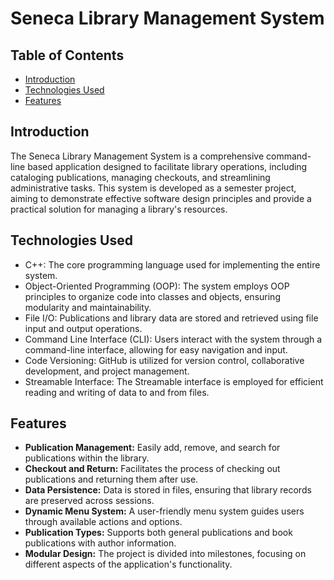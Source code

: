 # Seneca Library Management System

## Table of Contents
- [Introduction](#introduction)
- [Technologies Used](#technologies-used)
- [Features](#features)

## Introduction
The Seneca Library Management System is a comprehensive command-line based application designed to facilitate library operations, including cataloging publications, managing checkouts, and streamlining administrative tasks. This system is developed as a semester project, aiming to demonstrate effective software design principles and provide a practical solution for managing a library's resources.

## Technologies Used
- C++: The core programming language used for implementing the entire system.
- Object-Oriented Programming (OOP): The system employs OOP principles to organize code into classes and objects, ensuring modularity and maintainability.
- File I/O: Publications and library data are stored and retrieved using file input and output operations.
- Command Line Interface (CLI): Users interact with the system through a command-line interface, allowing for easy navigation and input.
- Code Versioning: GitHub is utilized for version control, collaborative development, and project management.
- Streamable Interface: The Streamable interface is employed for efficient reading and writing of data to and from files.

## Features
- **Publication Management:** Easily add, remove, and search for publications within the library.
- **Checkout and Return:** Facilitates the process of checking out publications and returning them after use.
- **Data Persistence:** Data is stored in files, ensuring that library records are preserved across sessions.
- **Dynamic Menu System:** A user-friendly menu system guides users through available actions and options.
- **Publication Types:** Supports both general publications and book publications with author information.
- **Modular Design:** The project is divided into milestones, focusing on different aspects of the application's functionality.
